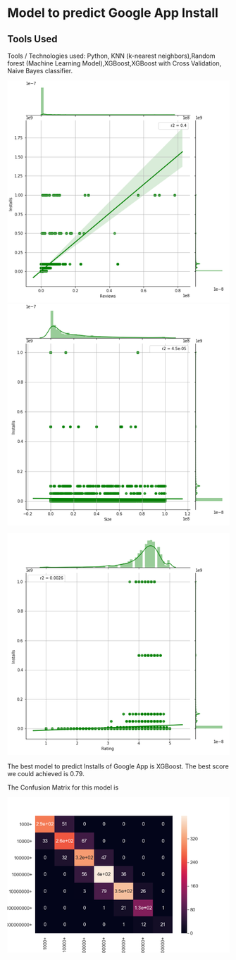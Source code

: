 # Model to predict Google App Install

## Tools Used
Tools / Technologies used: 
Python, KNN (k-nearest neighbors),Random forest (Machine Learning Model),XGBoost,XGBoost with Cross Validation, Naive Bayes classifier.


![R2](Cor_reviews.png)   ![R1](Cor_size.png)

![R3](Cor_rating.png)            


The best model to predict Installs of Google App is XGBoost. The best score we could achieved is 0.79.

The Confusion Matrix for this model is 

![Confusion_matrix](correlation_xgb.png)

